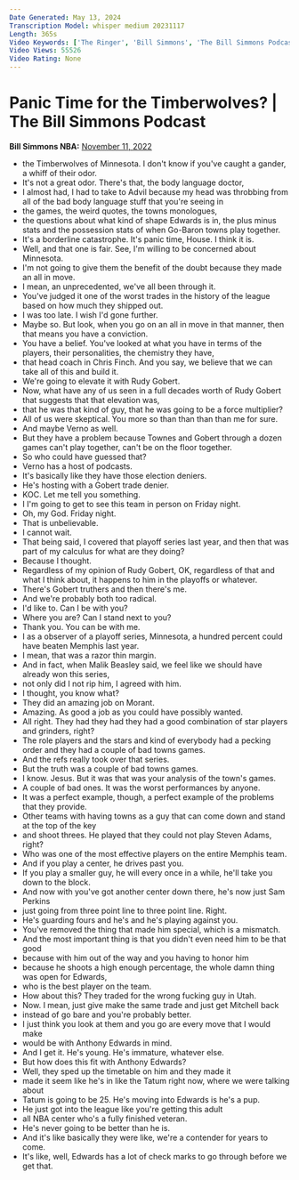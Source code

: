 ```yaml
---
Date Generated: May 13, 2024
Transcription Model: whisper medium 20231117
Length: 365s
Video Keywords: ['The Ringer', 'Bill Simmons', 'The Bill Simmons Podcast', 'Bill Simmons Podcast', 'NBA Podcast', 'Basketball Podcast', 'NBA Show', 'Basketball Show', 'Bill Simmons Show', 'Anthony Edwards', 'Karl-Anthony Towns', 'Rudy Gobert', 'Minnesota Timberwolves', 'Timberwolves Basketball', 'Timberwolves NBA', 'Minnesota Basketball', "D'Angelo Russell", 'Chris Vernon', 'Joe House']
Video Views: 55526
Video Rating: None
---
```


# Panic Time for the Timberwolves? | The Bill Simmons Podcast
**Bill Simmons NBA:** [November 11, 2022](https://www.youtube.com/watch?v=7zVjjnhZrAA)
*  the Timberwolves of Minnesota. I don't know if you've caught a gander, a whiff of their odor.
*  It's not a great odor. There's that, the body language doctor,
*  I almost had, I had to take to Advil because my head was throbbing from all of the bad body language stuff that you're seeing in
*  the games, the weird quotes, the towns monologues,
*  the questions about what kind of shape Edwards is in, the plus minus stats and the possession stats of when Go-Baron towns play together.
*  It's a borderline catastrophe. It's panic time, House. I think it is.
*  Well, and that one is fair. See, I'm willing to be concerned about Minnesota.
*  I'm not going to give them the benefit of the doubt because they made an all in move.
*  I mean, an unprecedented, we've all been through it.
*  You've judged it one of the worst trades in the history of the league based on how much they shipped out.
*  I was too late. I wish I'd gone further.
*  Maybe so. But look, when you go on an all in move in that manner, then that means you have a conviction.
*  You have a belief. You've looked at what you have in terms of the players, their personalities, the chemistry they have,
*  that head coach in Chris Finch. And you say, we believe that we can take all of this and build it.
*  We're going to elevate it with Rudy Gobert.
*  Now, what have any of us seen in a full decades worth of Rudy Gobert that suggests that that elevation was,
*  that he was that kind of guy, that he was going to be a force multiplier?
*  All of us were skeptical. You more so than than than than me for sure.
*  And maybe Verno as well.
*  But they have a problem because Townes and Gobert through a dozen games can't play together, can't be on the floor together.
*  So who could have guessed that?
*  Verno has a host of podcasts.
*  It's basically like they have those election deniers.
*  He's hosting with a Gobert trade denier.
*  KOC. Let me tell you something.
*  I I'm going to get to see this team in person on Friday night.
*  Oh, my God. Friday night.
*  That is unbelievable.
*  I cannot wait.
*  That being said, I covered that playoff series last year, and then that was part of my calculus for what are they doing?
*  Because I thought.
*  Regardless of my opinion of Rudy Gobert, OK, regardless of that and what I think about, it happens to him in the playoffs or whatever.
*  There's Gobert truthers and then there's me.
*  And we're probably both too radical.
*  I'd like to. Can I be with you?
*  Where you are? Can I stand next to you?
*  Thank you. You can be with me.
*  I as a observer of a playoff series, Minnesota, a hundred percent could have beaten Memphis last year.
*  I mean, that was a razor thin margin.
*  And in fact, when Malik Beasley said, we feel like we should have already won this series,
*  not only did I not rip him, I agreed with him.
*  I thought, you know what?
*  They did an amazing job on Morant.
*  Amazing. As good a job as you could have possibly wanted.
*  All right. They had they had they had a good combination of star players and grinders, right?
*  The role players and the stars and kind of everybody had a pecking order and they had a couple of bad towns games.
*  And the refs really took over that series.
*  But the truth was a couple of bad towns games.
*  I know. Jesus. But it was that was your analysis of the town's games.
*  A couple of bad ones. It was the worst performances by anyone.
*  It was a perfect example, though, a perfect example of the problems that they provide.
*  Other teams with having towns as a guy that can come down and stand at the top of the key
*  and shoot threes. He played that they could not play Steven Adams, right?
*  Who was one of the most effective players on the entire Memphis team.
*  And if you play a center, he drives past you.
*  If you play a smaller guy, he will every once in a while, he'll take you down to the block.
*  And now with you've got another center down there, he's now just Sam Perkins
*  just going from three point line to three point line. Right.
*  He's guarding fours and he's and he's playing against you.
*  You've removed the thing that made him special, which is a mismatch.
*  And the most important thing is that you didn't even need him to be that good
*  because with him out of the way and you having to honor him
*  because he shoots a high enough percentage, the whole damn thing was open for Edwards,
*  who is the best player on the team.
*  How about this? They traded for the wrong fucking guy in Utah.
*  Now. I mean, just give make the same trade and just get Mitchell back
*  instead of go bare and you're probably better.
*  I just think you look at them and you go are every move that I would make
*  would be with Anthony Edwards in mind.
*  And I get it. He's young. He's immature, whatever else.
*  But how does this fit with Anthony Edwards?
*  Well, they sped up the timetable on him and they made it
*  made it seem like he's in like the Tatum right now, where we were talking about
*  Tatum is going to be 25. He's moving into Edwards is he's a pup.
*  He just got into the league like you're getting this adult
*  all NBA center who's a fully finished veteran.
*  He's never going to be better than he is.
*  And it's like basically they were like, we're a contender for years to come.
*  It's like, well, Edwards has a lot of check marks to go through before we get that.
